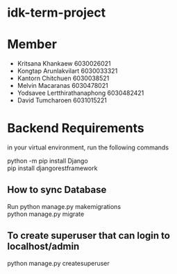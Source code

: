 # idk-term-project

# Member
* Kritsana Khankaew 6030026021
* Kongtap Arunlakvilart 6030033321
* Kantorn Chitchuen 6030038521
* Melvin Macaranas 6030478021
* Yodsavee Lertthirathanaphong 6030482421
* David Tumcharoen 6031015221

# Backend Requirements
in your virtual environment, run the following commands

python -m pip install Django\
pip install djangorestframework

## How to sync Database
Run
python manage.py makemigrations\
python manage.py migrate

## To create superuser that can login to localhost/admin
python manage.py createsuperuser
